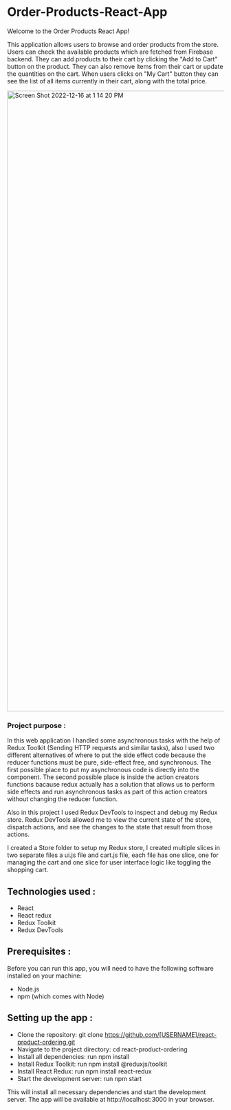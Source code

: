 # Order-Products-React-App

Welcome to the Order Products React App!

This application allows users to browse and order products from the store. Users can check the available products which are fetched from Firebase backend.
They can add products to their cart by clicking the "Add to Cart" button on the product. They can also remove items from their cart or update the quantities on the cart. When users clicks on "My Cart" button they can see the list of all items currently in their cart, along with the total price.


<img width="1440" alt="Screen Shot 2022-12-16 at 1 14 20 PM" src="https://user-images.githubusercontent.com/95029840/208096042-aa7bd2b7-dfaa-438b-9493-c533d91eb6d4.png">


### Project purpose :

In this web application I handled some asynchronous tasks with the help of Redux Toolkit (Sending HTTP requests and similar tasks), also I used two different alternatives of where to put the side effect code because the reducer functions must be pure, side-effect free, and synchronous. The first possible place to put my asynchronous code is directly into the component. The second possible place is inside the action creators functions bacause redux actually has a solution that allows us to perform side effects and run asynchronous tasks as part of this action creators without changing the reducer function. 

Also in this project I used Redux DevTools to inspect and debug my Redux store. Redux DevTools allowed me to view the current state of the store, dispatch actions, and see the changes to the state that result from those actions.


I created a Store folder to setup my Redux store, I created multiple slices in two separate files a ui.js file and cart.js file, each file has one slice, one for managing the cart and one slice for user interface logic like toggling the shopping cart.



## Technologies used :

- React
-  React redux 
-  Redux Toolkit 
-  Redux DevTools


## Prerequisites :

Before you can run this app, you will need to have the following software installed on your machine:

- Node.js
- npm (which comes with Node)

## Setting up the app :



- Clone the repository: git clone https://github.com/[USERNAME]/react-product-ordering.git
- Navigate to the project directory: cd react-product-ordering
- Install all dependencies: run npm install
- Install Redux Toolkit: run npm install @reduxjs/toolkit
- Install React Redux: run npm install react-redux
- Start the development server: run npm start


This will install all necessary dependencies and start the development server. The app will be available at http://localhost:3000 in your browser.

